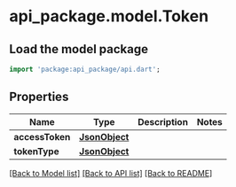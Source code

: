 # api_package.model.Token

## Load the model package
```dart
import 'package:api_package/api.dart';
```

## Properties
Name | Type | Description | Notes
------------ | ------------- | ------------- | -------------
**accessToken** | [**JsonObject**](.md) |  | 
**tokenType** | [**JsonObject**](.md) |  | 

[[Back to Model list]](../README.md#documentation-for-models) [[Back to API list]](../README.md#documentation-for-api-endpoints) [[Back to README]](../README.md)


